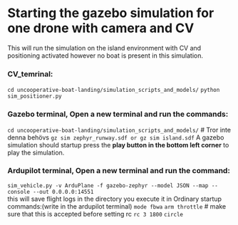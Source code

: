 
# Starting the gazebo simulation for one drone with camera and CV
This will run the simulation on the island environment with CV and positioning activated however no boat is present in this simulation. 

### CV_temrinal:
`cd uncooperative-boat-landing/simulation_scripts_and_models/`
`python sim_positioner.py`

### Gazebo terminal, Open a new terminal and run the commands: 
`cd uncooperative-boat-landing/simulation_scripts_and_models/` # Tror inte denna behövs
`gz sim zephyr_runway.sdf or gz sim island.sdf`
A gazebo simulation should startup press the **play button in the bottom left corner** to play the simulation.

### Ardupilot terminal, Open a new terminal and run the command: 
`sim_vehicle.py -v ArduPlane -f gazebo-zephyr --model JSON --map --console --out 0.0.0.0:14551`  
this will save flight logs in the directory you execute it in 
Ordinary startup commands:(write in the ardupilot terminal)
`mode fbwa` 
`arm throttle`  # make sure that this is accepted before setting rc
`rc 3 1800`
`circle` 
